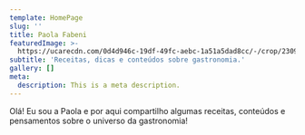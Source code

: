 ```yaml
---
template: HomePage
slug: ''
title: Paola Fabeni
featuredImage: >-
  https://ucarecdn.com/0d4d946c-19df-49fc-aebc-1a51a5dad8cc/-/crop/2309x803/0,274/-/preview/
subtitle: 'Receitas, dicas e conteúdos sobre gastronomia.'
gallery: []
meta:
  description: This is a meta description.
---
```


Olá! Eu sou a Paola e por aqui compartilho algumas receitas, conteúdos e pensamentos sobre o universo da gastronomia!
